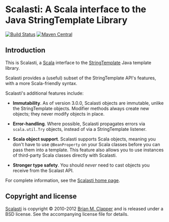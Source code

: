 Scalasti: A Scala interface to the Java StringTemplate Library
==============================================================

[![Build Status](https://travis-ci.org/bmc/scalasti.svg?branch=master)](https://travis-ci.org/bmc/scalasti)
[![Maven Central](https://maven-badges.herokuapp.com/maven-central/org.clapper/scalasti_2.11/badge.svg)](https://maven-badges.herokuapp.com/maven-central/org.clapper/grizzled-scala_2.11)

## Introduction

This is Scalasti, a [Scala][] interface to the [StringTemplate][] Java template
library.

Scalasti provides a (useful) subset of the StringTemplate API's
features, with a more Scala-friendly syntax.

Scalasti's additional features include:

- **Immutability**. As of version 3.0.0, Scalasti objects are immutable, 
  unlike the StringTemplate objects. Modifier methods always create new 
  objects; they never modify objects in place.

- **Error-handling**. Where possible, Scalasti propagates errors
  via `scala.util.Try` objects, instead of via a StringTemplate
  listener.

- **Scala object support**. Scalasti supports Scala objects, meaning
  you don't have to use `@BeanProperty` on your Scala classes before you
  can pass them into a template. This feature also allows you to use
  instances of third-party Scala classes directly with Scalasti.

- **Stronger type safety**. You should _never_ need to cast objects
  you receive from the Scalast API.

For complete information, see the [Scalasti home page][].

## Copyright and license

[Scalasti][] is copyright &copy; 2010-2012 [Brian M. Clapper][] and is
released under a BSD license. See the accompanying license file for
details.

[Scala]: http://www.scala-lang.org/
[StringTemplate]: http://www.stringtemplate.org/
[Scalasti home page]: http://software.clapper.org/scalasti
[Scalasti]: http://software.clapper.org/scalasti
[Brian M. Clapper]: mailto:bmc@clapper.org

